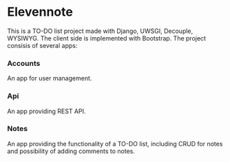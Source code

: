 # Elevennote

This is a TO-DO list project made with Django, UWSGI, Decouple, WYSIWYG. The client side is implemented with Bootstrap. 
The project consisis of several apps:


### Accounts

An app for user management.


### Api

An app providing REST API.


### Notes

An app providing the functionality of a TO-DO list, including CRUD for notes and possibility of adding comments to notes.
